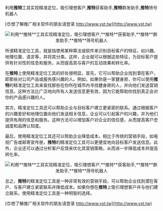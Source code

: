 利用**推特**工具实现精准定位，吸引理想客户,**推特**获客助手,**推特**群发助手,**推特**筛号机器人

[😍想了解推广相关软件的朋友请登录 http://www.vst.tw](http://www.vst.tw)

 <center><img src="https://vst.tw/MP4/tuiguang/png/3.png" alt="利用**推特**工具实现精准定位，吸引理想客户,**推特**获客助手,**推特**群发助手,**推特**筛号机器人"></center>

所谓精准定位工具，就是指使用某种算法或软件来识别目标客户的特征，如兴趣、地理位置、语言等，并将其分类。这样，企业就可以根据这些特征，为目标客户提供有针对性的信息和服务，从而提高其与客户的互动效果和转化率。

在**推特**上使用精准定位工具的好处很明显。首先，它可以帮助企业找到潜在客户，即那些对公司产品或服务感兴趣的人。例如，如果你是一家健身房，你可以使用**推特**的精准定位工具来查找那些在你所在城市内寻找健身房的人，并向他们发送营销信息。这种方法比广泛地向所有人发送信息更有效，因为它能帮助你找到真正会对你的产品感兴趣的人。

其次，精准定位工具还可以帮助企业与目标客户建立更紧密的联系。通过根据客户的兴趣爱好和地理位置向他们发送相关信息，企业可以引起客户的兴趣，并为他们提供有用的信息和服务。这种方法可以增加客户对企业的信任感，从而提高客户忠诚度和品牌认知度。

最后，使用精准定位工具还可以帮助企业降低成本。相比于传统的营销手段，如电视广告或邮寄宣传册，**推特**的精准定位工具可以更便宜地向目标客户发送信息。此外，企业还可以通过分析客户反馈来优化其营销策略，从而进一步降低成本并提高转化率。

 <center><img src="https://vst.tw/MP4/tuiguang/png/1.png" alt="利用**推特**工具实现精准定位，吸引理想客户,**推特**获客助手,**推特**群发助手,**推特**筛号机器人"></center>

总之，**推特**的精准定位工具是一种非常有效的营销手段，可以帮助企业找到潜在客户、与客户建立紧密联系并降低成本。如果你想在**推特**上吸引理想客户并与他们建立联系，使用精准定位工具是一种明智的选择。

[😍想了解推广相关软件的朋友请登录 http://www.vst.tw](http://www.vst.tw)




